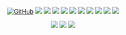 <p align='center'>
    <a href="https://github.com/ricear/QQAlbumDownloader/blob/master/LICENSE"><img alt="GitHub"
            src="https://img.shields.io/github/license/ricear/QQAlbumDownloader?label=License" /></a>
    <img src="https://img.shields.io/badge/build-passing-brightgreen.svg" />
    <img src="https://img.shields.io/badge/platform-%20iOS | Android | Mac | Web%20-ff69b4.svg" />
    <img src="https://img.shields.io/badge/language-Java-orange.svg" />
    <img src="https://img.shields.io/badge/made%20with-=1-blue.svg" />
    <a href="https://github.com/ricear/QQAlbumDownloader/pulls"><img
            src="https://img.shields.io/badge/PR-Welcome-brightgreen.svg" /></a>
    <img src="https://img.shields.io/github/stars/ricear/QQAlbumDownloader?style=social" />
    <img src="https://img.shields.io/github/forks/ricear/QQAlbumDownloader?style=social" />
    <a href="https://github.com/ricear/QQAlbumDownloader"><img
            src="https://visitor-badge.laobi.icu/badge?page_id=ricear.QQAlbumDownloader" /></a>
    <a href="https://github.com/ricear/QQAlbumDownloader/releases"><img
            src="https://img.shields.io/github/v/release/ricear/QQAlbumDownloader" /></a>
    <a href="https://github.com/ricear/QQAlbumDownloader"><img
            src="https://img.shields.io/github/repo-size/ricear/QQAlbumDownloader" /></a>
</p>
<p align='center'>
    <a href="https://ricear.com"><img src="https://img.shields.io/badge/Blog-Ricear-80d4f9.svg?style=flat" /></a>
    <a href="https://unsplash.com/@ricear"><img src="https://img.shields.io/badge/Unsplash-Ricear-success.svg" /></a>
    <a href="https://twitter.com/ricear1996"><img
            src="https://img.shields.io/twitter/url?style=social&url=https%3A%2F%2Ftwitter.com%2Fricear1996" /></a>
</p>
